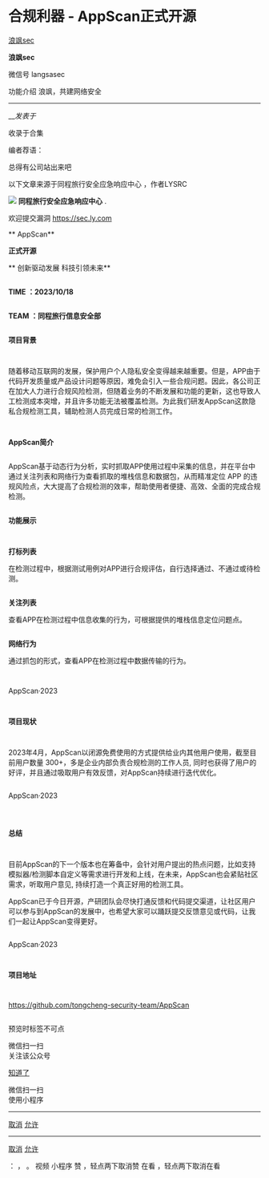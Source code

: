 #  合规利器 - AppScan正式开源

[ 浪飒sec ](javascript:void\(0\);)

**浪飒sec** ![]()

微信号 langsasec

功能介绍 浪飒，共建网络安全

____

___发表于_

收录于合集

编者荐语：

总得有公司站出来吧

以下文章来源于同程旅行安全应急响应中心 ，作者LYSRC

![](http://wx.qlogo.cn/mmhead/Q3auHgzwzM4pW84RcEibSXRVMKPeMRKibsjSGnRiaqibVafwYu64PbJqug/0)
**同程旅行安全应急响应中心** .

欢迎提交漏洞 https://sec.ly.com

**  AppScan**

 **正式开源**  

 **   创新驱动发展 科技引领未来**

![]()

 **TIME ：2023/10/18**

![]()

 **TEAM ：同程旅行信息安全部**

  

  

  

  

![]()

 **项目背景**

![]()

  

![]()![]()

随着移动互联网的发展，保护用户个人隐私安全变得越来越重要。但是，APP由于代码开发质量或产品设计问题等原因，难免会引入一些合规问题。因此，各公司正在加大人力进行合规风险检测，但随着业务的不断发展和功能的更新，这也导致人工检测成本突增，并且许多功能无法被覆盖检测。为此我们研发AppScan这款隐私合规检测工具，辅助检测人员完成日常的检测工作。  

![]()![]()

  

  

![]()![]()

 **AppScan简介**

![]()

  

AppScan基于动态行为分析，实时抓取APP使用过程中采集的信息，并在平台中通过关注列表和网络行为查看抓取的堆栈信息和数据包，从而精准定位 APP
的违规风险点，大大提高了合规检测的效率，帮助使用者便捷、高效、全面的完成合规检测。

  

  

![]()![]()

 **功能展示**

![]()

  

![]()![]()

 **打标列表**

在检测过程中，根据测试用例对APP进行合规评估，自行选择通过、不通过或待检测。

  

![]()

  

 **关注列表**

查看APP在检测过程中信息收集的行为，可根据提供的堆栈信息定位问题点。

  

![]()

  

 **网络行为**

通过抓包的形式，查看APP在检测过程中数据传输的行为。

  

![]()

  

  

![]()

AppScan·2023

![]()![]()![]()

  

![]()![]()

 **项目现状**

![]()

  

![]()![]()

2023年4月，AppScan以闭源免费使用的方式提供给业内其他用户使用，截至目前用户数量 300+，多是企业内部负责合规检测的工作人员,
同时也获得了用户的好评，并且通过吸取用户有效反馈，对AppScan持续进行迭代优化。  

  

![]()

AppScan·2023

![]()

  

![]()![]()

  

![]()![]()

 **总结**

![]()

  

![]()![]()

目前AppScan的下一个版本也在筹备中，会针对用户提出的热点问题，比如支持模拟器/检测脚本自定义等需求进行开发和上线，在未来，AppScan也会紧贴社区需求，听取用户意见,
持续打造一个真正好用的检测工具。

AppScan已于今日开源，产研团队会尽快打通反馈和代码提交渠道，让社区用户可以参与到AppScan的发展中，也希望大家可以踊跃提交反馈意见或代码，让我们一起让AppScan变得更好。

  

![]()

AppScan·2023

![]()![]()![]()

  

  

![]()![]()

 **项目地址**

![]()

  

![]()![]()

https://github.com/tongcheng-security-team/AppScan  

![]()![]()

  

预览时标签不可点

微信扫一扫  
关注该公众号

[知道了](javascript:;)

微信扫一扫  
使用小程序

****

[取消](javascript:void\(0\);) [允许](javascript:void\(0\);)

****

[取消](javascript:void\(0\);) [允许](javascript:void\(0\);)

： ， 。   视频 小程序 赞 ，轻点两下取消赞 在看 ，轻点两下取消在看

